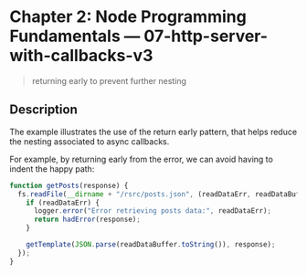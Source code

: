 # Chapter 2: Node Programming Fundamentals &mdash; 07-http-server-with-callbacks-v3
> returning early to prevent further nesting

## Description
The example illustrates the use of the return early pattern, that helps reduce the nesting associated to async callbacks.

For example, by returning early from the error, we can avoid having to indent the happy path:

```javascript
function getPosts(response) {
  fs.readFile(__dirname + "/rsrc/posts.json", (readDataErr, readDataBuffer) => {
    if (readDataErr) {
      logger.error("Error retrieving posts data:", readDataErr);
      return hadError(response);
    }

    getTemplate(JSON.parse(readDataBuffer.toString()), response);
  });
}
```
